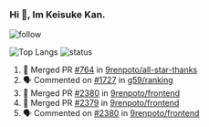 ### Hi 👋, Im Keisuke Kan.

<!--
**9renpoto/9renpoto** is a ✨ _special_ ✨ repository because its `README.md` (this file) appears on your GitHub profile.

Here are some ideas to get you started:

- 🔭 I’m currently working on ...
- 🌱 I’m currently learning ...
- 👯 I’m looking to collaborate on ...
- 🤔 I’m looking for help with ...
- 💬 Ask me about ...
- 📫 How to reach me: ...
- 😄 Pronouns: ...
- ⚡ Fun fact: ...
-->

![follow](https://img.shields.io/github/followers/9renpoto?label=Follow&style=social)

![Top Langs](https://github-readme-stats.vercel.app/api/top-langs/?username=9renpoto&hide=html&layout=compact)
![status](https://github-readme-stats.vercel.app/api?username=9renpoto&show_icons=true&count_private=true&hide=issues,contribs)

<!--START_SECTION:activity-->
1. 🎉 Merged PR [#764](https://github.com/9renpoto/all-star-thanks/pull/764) in [9renpoto/all-star-thanks](https://github.com/9renpoto/all-star-thanks)
2. 🗣 Commented on [#1727](https://github.com/g59/ranking/issues/1727) in [g59/ranking](https://github.com/g59/ranking)
3. 🎉 Merged PR [#2380](https://github.com/9renpoto/frontend/pull/2380) in [9renpoto/frontend](https://github.com/9renpoto/frontend)
4. 🎉 Merged PR [#2379](https://github.com/9renpoto/frontend/pull/2379) in [9renpoto/frontend](https://github.com/9renpoto/frontend)
5. 🗣 Commented on [#2380](https://github.com/9renpoto/frontend/issues/2380) in [9renpoto/frontend](https://github.com/9renpoto/frontend)
<!--END_SECTION:activity-->

